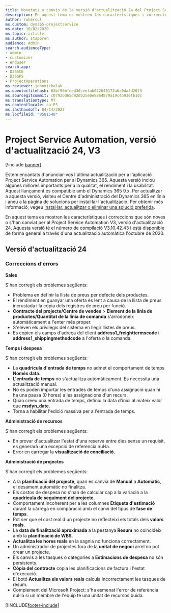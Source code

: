 ```yaml
---
title: Novetats o canvis de la versió d'actualització 24 del Project Service Automation, V3
description: En aquest tema es mostren les característiques i correccions disponibles al Project Service Automation V3, versió d'actualització 24.
author: ruhercul
ms.custom: dyn365-projectservice
ms.date: 10/02/2020
ms.topic: article
ms.author: stsporen
audience: Admin
search.audienceType:
- admin
- customizer
- enduser
search.app:
- D365CE
- D365PS
- ProjectOperations
ms.reviewer: johnmichalak
ms.openlocfilehash: 63bf96bfeed30ceefab072640172a6a0dafd20f5
ms.sourcegitcommit: c0792bd65d92db25e0e8864879a19c4b93efb10c
ms.translationtype: MT
ms.contentlocale: ca-ES
ms.lasthandoff: 04/14/2022
ms.locfileid: "8581548"
---
```

# <a name="project-service-automation-update-release-24-v3"></a>Project Service Automation, versió d'actualització 24, V3

[!include [banner](../includes/psa-now-project-operations.md)]

Estem encantats d'anunciar-vos l'última actualització per a l'aplicació Project Service Automation per al Dynamics 365. Aquesta versió inclou algunes millores importants per a la qualitat, el rendiment i la usabilitat. Aquest llançament és compatible amb el Dynamics 365 9.x. Per actualitzar a aquesta versió, visiteu el Centre d'administració del Dynamics 365 en línia i aneu a la pàgina de solucions per instal·lar l'actualització. Per obtenir més informació, vegeu [Instal·lar, actualitzar o eliminar una solució preferida](/power-platform/admin/install-remove-preferred-solution).

En aquest tema es mostren les característiques i correccions que són noves o s'han canviat per al Project Service Automation V3, versió d'actualització 24. Aquesta versió té el número de compilació V3.10.42.43 i està disponible de forma general a través d'una actualització automàtica l'octubre de 2020.

## <a name="update-release-24"></a>Versió d'actualització 24

### <a name="bug-fixes"></a>Correccions d'errors

**Sales**

S'han corregit els problemes següents:

- Problema en definir la llista de preus per defecte dels productes.
- El rendiment en guanyar una oferta és lent a causa de la llista de preus incrustada i la còpia dels registres de preu per funció.
- **Contracte del projecte/Centre de vendes** > **Element de la línia de productes/Quantitat de la línia de comanda** s'arrodoneix automàticament a l'enter més proper.
- S'eleven els privilegis del sistema en llegir llistes de preus.
- Es copien els camps d'adreça del client **address1_freighttermscode** i **address1_shippingmethodcode** a l'oferta o la comanda. 


**Temps i despesa**

S'han corregit els problemes següents:

- La **quadrícula d'entrada de temps** no admet el comportament de temps **Només data**.
- **L'entrada de temps** no s'actualitza automàticament. Es necessita una actualització manual.
- No es poden importar les entrades de temps d'una assignació quan hi ha una pausa (0 hores) a les assignacions d'un recurs.
- Quan creeu una entrada de temps, definiu la data d'inici al mateix valor que **msdyn_date**.
- Torna a habilitar l'edició massiva per a l'entrada de temps.

**Administració de recursos**

S'han corregit els problemes següents:

- En provar d'actualitzar l'estat d'una reserva entre dies sense un requisit, es generarà una excepció de referència nul·la.
- Error en carregar la **visualització de conciliació**.


**Administració de projectes**

S'han corregit els problemes següents:

- A la **planificació del projecte**, quan es canvia de **Manual** a **Automàtic**, el desament automàtic no finalitza.
- Els costos de despesa no s'han de calcular cap a la variació a la **quadrícula de seguiment del projecte**.
- Comportament incoherent per a les columnes **Etiqueta d'estimació** durant la càrrega en comparació amb el canvi del tipus de **fase de temps**.
- Pot ser que el cost real d'un projecte no reflecteixi els totals dels **valors reals**.
- La **data de finalització aproximada** a la pestanya **Resum** no coincideix amb la **planificació de WBS**.
- **Actualitza les hores reals** en la sagnia no funciona correctament.
- Un administrador de projectes fora de la **unitat de negoci** arrel no pot crear un projecte.
- Els canvis a les tasques o categories a **Estimacions de despesa** no són persistents.
- **Còpia del contracte** copia les planificacions de factura i l'estat d'execució.
- El botó **Actualitza els valors reals** calcula incorrectament les tasques de resum.
- Complement del Microsoft Project: s'ha esmenat l'error de referència nul·la si un membre de l'equip té una unitat de recursos buida.



[!INCLUDE[footer-include](../includes/footer-banner.md)]
